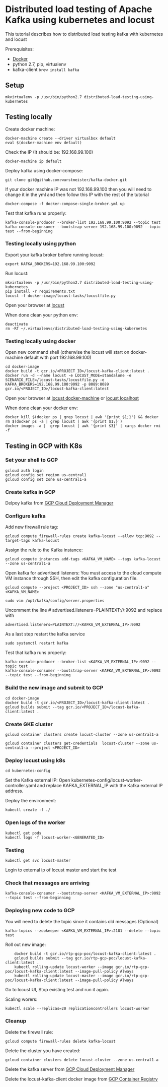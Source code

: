 # Distributed load testing of Apache Kafka using kubernetes and locust #

This tutorial describes how to distributed load testing kafka with kubernetes and locust


Prerequisites:

* [Docker](https://download.docker.com/mac/stable/Docker.dmg)
* python 2.7, pip, virtualenv
* kafka-client ```brew install kafka```

## Setup ##

    mkvirtualenv -p /usr/bin/python2.7 distributed-load-testing-using-kubernetes
    

## Testing locally ##

Create docker machine:

    docker-machine create --driver virtualbox default
    eval $(docker-machine env default)
    
Check the IP (It should be: 192.168.99.100)

    docker-machine ip default
    
Deploy kafka using docker-compose:

    git clone git@github.com:wurstmeister/kafka-docker.git

If your docker machine IP was not 192.168.99.100 then you will need to change it in the yml and then follow this IP 
with the rest of the tutorial
    
    docker-compose -f docker-compose-single-broker.yml up

Test that kafka runs properly:
    
    kafka-console-producer --broker-list 192.168.99.100:9092 --topic test
    kafka-console-consumer --bootstrap-server 192.168.99.100:9092 --topic test --from-beginning

### Testing locally using python ###

Export your kafka broker before running locust:

    export KAFKA_BROKERS=192.168.99.100:9092
Run locust:

    mkvirtualenv -p /usr/bin/python2.7 distributed-load-testing-using-kubernetes
    pip install -r requirements.txt
    locust -f docker-image/locust-tasks/locustfile.py

Open your browser at [locust](http://localhost:8089/)

When done clean your python env:
    
    deactivate
    rm -Rf ~/.virtualenvs/distributed-load-testing-using-kubernetes

### Testing locally using docker ###

Open new command shell (otherwise the locust will start on docker-machine default with port 192.168.99.100)

    cd docker-image
    docker build -t gcr.io/<PROJECT_ID>/locust-kafka-client:latest .
    docker run -d --name locust -e LOCUST_MODE=standalone -e SCENARIO_FILE=/locust-tasks/locustfile.py -e KAFKA_BROKERS=192.168.99.100:9092 -p 8089:8089 gcr.io/<PROJECT_ID>/locust-kafka-client:latest
 
Open your browser at [locust docker-machine](http://192.168.99.100:8089/) or [locust localhost](http://localhost:8089/)

When done clean your docker env:

    docker kill $(docker ps | grep locust | awk '{print $1;}') && docker rm $(docker ps -a | grep locust | awk '{print $1;}')
    docker images -a |  grep locust | awk '{print $3}' | xargs docker rmi -f

## Testing in GCP with K8s ##

### Set your shell to GCP ###

    gcloud auth login
    gcloud config set region us-central1
    gcloud config set zone us-central1-a

### Create kafka in GCP ###

Delpoy kafka from [GCP Cloud Deployment Manager](https://console.cloud.google.com/marketplace/details/click-to-deploy-images/kafka)


### Configure kafka ###

Add new firewall rule tag:

    gcloud compute firewall-rules create kafka-locust --allow tcp:9092 --target-tags kafka-locust
    
Assign the rule to the Kafka instance:

    gcloud compute instances add-tags <KAFKA_VM_NAME> --tags kafka-locust --zone us-central1-a
 
Open kafka for advertised listeners:
You must access to the cloud compute VM instance through SSH, then edit the kafka configuration file.

    gcloud compute --project <PROJECT_ID> ssh --zone "us-central1-a" <KAFKA_VM_NAME>

    sudo vim /opt/kafka/config/server.properties

Uncomment the line # advertised.listeners=PLAINTEXT://:9092 and replace with       

    advertised.listeners=PLAINTEXT://<KAFKA_VM_EXTERNAL_IP>:9092

As a last step restart the kafka service

    sudo systemctl restart kafka

Test that kafka runs properly:
    
    kafka-console-producer --broker-list <KAFKA_VM_EXTERNAL_IP>:9092 --topic test
    kafka-console-consumer --bootstrap-server <KAFKA_VM_EXTERNAL_IP>:9092 --topic test --from-beginning


### Build the new image and submit to GCP ###

    cd docker-image
    docker build -t gcr.io/<PROJECT_ID>/locust-kafka-client:latest .
    gcloud builds submit --tag gcr.io/<PROJECT_ID>/locust-kafka-client:latest .

### Create GKE cluster ###

    gcloud container clusters create locust-cluster --zone us-central1-a

    gcloud container clusters get-credentials  locust-cluster --zone us-central1-a --project <PROJECT_ID>


### Deploy locust using k8s ###

    cd kubernetes-config
    
Set the Kafka external IP:
Open kubernetes-config/locust-worker-controller.yaml and replace KAFKA_EXTERNAL_IP with the Kafka external IP address.

Deploy the environment:
    
    kubectl create -f ./


### Open logs of the worker ###

    kubectl get pods
    kubectl logs -f locust-worker-<GENERATED_ID>


### Testing ###

    kubectl get svc locust-master

Login to external ip of locust master and start the test


### Check that messages are arriving ###

    kafka-console-consumer --bootstrap-server <KAFKA_VM_EXTERNAL_IP>:9092 --topic test --from-beginning


### Deploying new code to GCP ###

You will need to delete the topic since it contains old messages (Optional)

    kafka-topics --zookeeper <KAFKA_VM_EXTERNAL_IP>:2181 --delete --topic test

Roll out new image:

        docker build -t gcr.io/rtp-gcp-poc/locust-kafka-client:latest .
        gcloud builds submit --tag gcr.io/rtp-gcp-poc/locust-kafka-client:latest .
        kubectl rolling-update locust-worker --image gcr.io/rtp-gcp-poc/locust-kafka-client:latest --image-pull-policy Always
        kubectl rolling-update locust-master --image gcr.io/rtp-gcp-poc/locust-kafka-client:latest --image-pull-policy Always

Go to locust UI, Stop existing test and run it again.

Scaling worers:

    kubectl scale --replicas=20 replicationcontrollers locust-worker

### Cleanup ###

Delete the firewall rule:

    gcloud compute firewall-rules delete kafka-locust
    
Delete the cluster you have created:

    gcloud container clusters delete locust-cluster --zone us-central1-a
    
Delete the kafka server from [GCP Cloud Deployment Manager](https://console.cloud.google.com/dm/deployments)

Delete the locust-kafka-client docker image from  [GCP Container Registry](https://console.cloud.google.com/gcr/images/)
